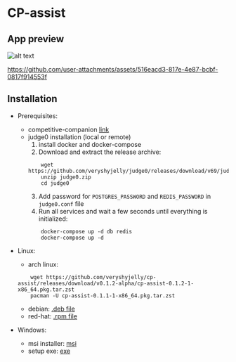 # CP-assist

## App preview
![alt text](https://github.com/veryshyjelly/cp-assist/blob/main/cp-assist-shot.png?raw=true)



https://github.com/user-attachments/assets/516eacd3-817e-4e87-bcbf-0817f914553f



## Installation
- Prerequisites:
    - competitive-companion [link](https://github.com/jmerle/competitive-companion)
    - judge0 installation (local or remote)
        1. install docker and docker-compose
        2. Download and extract the release archive:
        ```
            wget https://github.com/veryshyjelly/judge0/releases/download/v69/judge0.zip
            unzip judge0.zip
            cd judge0
        ```
        3. Add password for `POSTGRES_PASSWORD` and `REDIS_PASSWORD` in `judge0.conf` file
        4. Run all services and wait a few seconds until everything is initialized:
        ```
            docker-compose up -d db redis
            docker-compose up -d
        ```
        
- Linux:
    - arch linux:
    ```
        wget https://github.com/veryshyjelly/cp-assist/releases/download/v0.1.2-alpha/cp-assist-0.1.2-1-x86_64.pkg.tar.zst
        pacman -U cp-assist-0.1.1-1-x86_64.pkg.tar.zst
    ```
    - debian: [.deb file](https://github.com/veryshyjelly/cp-assist/releases/download/v0.1.2-alpha/cp-assist_0.1.2_amd64.deb)
    - red-hat: [.rpm file](https://github.com/veryshyjelly/cp-assist/releases/download/v0.1.2-alpha/cp-assist-0.1.2-1.x86_64.rpm)

- Windows:
    - msi installer: [msi](https://github.com/veryshyjelly/cp-assist/releases/download/v0.1.1-alpha/cp-assist_0.1.1_x64_en-US.msi)
    - setup exe: [exe](https://github.com/veryshyjelly/cp-assist/releases/download/v0.1.1-alpha/cp-assist_0.1.1_x64-setup.exe)

